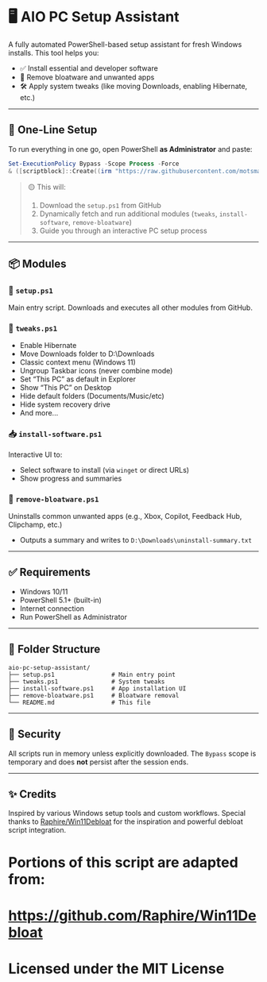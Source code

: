 # 🖥️ AIO PC Setup Assistant

A fully automated PowerShell-based setup assistant for fresh Windows installs. This tool helps you:

- ✅ Install essential and developer software
- 🧹 Remove bloatware and unwanted apps
- 🛠 Apply system tweaks (like moving Downloads, enabling Hibernate, etc.)

---

## 🚀 One-Line Setup

To run everything in one go, open PowerShell **as Administrator** and paste:

```powershell
Set-ExecutionPolicy Bypass -Scope Process -Force
& ([scriptblock]::Create((irm "https://raw.githubusercontent.com/motsmanish/aio-pc-setup-assistant/main/setup.ps1")))
```

> 🟡 This will:
> 1. Download the `setup.ps1` from GitHub
> 2. Dynamically fetch and run additional modules (`tweaks`, `install-software`, `remove-bloatware`)
> 3. Guide you through an interactive PC setup process

---

## 📦 Modules

### 🧰 `setup.ps1`
Main entry script. Downloads and executes all other modules from GitHub.

### 🔧 `tweaks.ps1`
- Enable Hibernate
- Move Downloads folder to D:\Downloads
- Classic context menu (Windows 11)
- Ungroup Taskbar icons (never combine mode)
- Set “This PC” as default in Explorer
- Show “This PC” on Desktop
- Hide default folders (Documents/Music/etc)
- Hide system recovery drive
- And more...

### 📥 `install-software.ps1`
Interactive UI to:
- Select software to install (via `winget` or direct URLs)
- Show progress and summaries

### 🧹 `remove-bloatware.ps1`
Uninstalls common unwanted apps (e.g., Xbox, Copilot, Feedback Hub, Clipchamp, etc.)
- Outputs a summary and writes to `D:\Downloads\uninstall-summary.txt`

---

## ✅ Requirements

- Windows 10/11
- PowerShell 5.1+ (built-in)
- Internet connection
- Run PowerShell as Administrator

---

## 📂 Folder Structure

```
aio-pc-setup-assistant/
├── setup.ps1                # Main entry point
├── tweaks.ps1               # System tweaks
├── install-software.ps1     # App installation UI
├── remove-bloatware.ps1     # Bloatware removal
└── README.md                # This file
```

---

## 🔐 Security

All scripts run in memory unless explicitly downloaded. The `Bypass` scope is temporary and does **not** persist after the session ends.

---

## ✨ Credits

Inspired by various Windows setup tools and custom workflows.
Special thanks to [Raphire/Win11Debloat](https://github.com/Raphire/Win11Debloat) for the inspiration and powerful debloat script integration.

# Portions of this script are adapted from:
# https://github.com/Raphire/Win11Debloat
# Licensed under the MIT License

